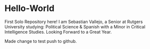 # Hello-World
 First Solo Repository here!
I am Sebastian Vallejo, a Senior at Rutgers University studying: Political Science & Spanish with a Minor in Critical Intelligence Studies.
Looking Forward to a Great Year.

Made change to test push to github.